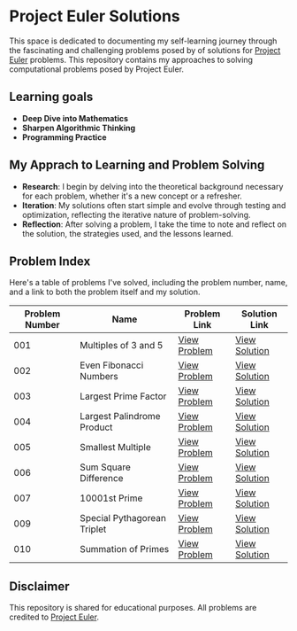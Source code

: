 # Project Euler Solutions

This space is dedicated to documenting my self-learning journey through the fascinating and challenging problems posed by of solutions for [Project Euler](https://projecteuler.net/) problems. This repository contains my approaches to solving  computational problems posed by Project Euler.

## Learning goals
- **Deep Dive into Mathematics**
- **Sharpen Algorithmic Thinking**
- **Programming Practice**

## My Apprach to Learning and Problem Solving
- **Research**: I begin by delving into the theoretical background necessary for each problem, whether it's a new concept or a refresher.
- **Iteration**:  My solutions often start simple and evolve through testing and optimization, reflecting the iterative nature of problem-solving.
- **Reflection**: After solving a problem, I take the time to note and reflect on the solution, the strategies used, and the lessons learned.

## Problem Index

Here's a table of problems I've solved, including the problem number, name, and a link to both the problem itself and my solution.

| Problem Number | Name                  | Problem Link                                           | Solution Link          |
|----------------|-----------------------|-------------------------------------------------------|------------------------|
| 001            | Multiples of 3 and 5   | [View Problem](https://projecteuler.net/problem=1)    | [View Solution](problem01)|
| 002            | Even Fibonacci Numbers   | [View Problem](https://projecteuler.net/problem=2)    | [View Solution](problem02)|
| 003            | Largest Prime Factor   | [View Problem](https://projecteuler.net/problem=3)    | [View Solution](problem03)|
| 004            | Largest Palindrome Product   | [View Problem](https://projecteuler.net/problem=4)    | [View Solution](problem04)|
 005            | Smallest Multiple   | [View Problem](https://rojecteuler.net/problem=5)    | [View Solution](problem05)|
 006            | Sum Square Difference   | [View Problem](https://rojecteuler.net/problem=6)    | [View Solution](problem06)|
 007            | 10001st Prime   | [View Problem](https://rojecteuler.net/problem=7)    | [View Solution](problem07)|
 009            | Special Pythagorean Triplet   | [View Problem](https://rojecteuler.net/problem=9)    | [View Solution](problem09)|
 010            | Summation of Primes   | [View Problem](https://rojecteuler.net/problem=10)    | [View Solution](problem10)|

## Disclaimer

This repository is shared for educational purposes. All problems are credited to [Project Euler](https://projecteuler.net/).


